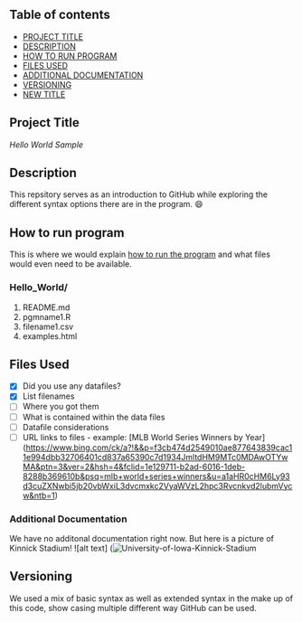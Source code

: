 ## Table of contents

- [PROJECT TITLE](Project-Title)
- [DESCRIPTION](#Description)
- [HOW TO RUN PROGRAM](#How-to-run-program)
- [FILES USED](#files-used)
- [ADDITIONAL DOCUMENTATION](#additional-documentation)
- [VERSIONING](#versioning)
- [NEW TITLE](#New-title)

## Project Title

*Hello World Sample*

## Description

This repsitory serves as an introduction to GitHub while exploring the different syntax options there are in the program. 😄

## How to run program

This is where we would explain <ins>how to run the program</ins> and what files would even need to be available.

### Hello_World/
1. README.md
2. pgmname1.R
3. filename1.csv
4. examples.html

## Files Used
- [x] Did you use any datafiles?
- [x] List filenames
- [ ] Where you got them
- [ ] What is contained within the data files
- [ ] Datafile considerations
- [ ] URL links to files - example: [MLB World Series Winners by Year] (https://www.bing.com/ck/a?!&&p=f3cb474d2549010ae877643839cac11e994dbb32706401cd837a65390c7d1934JmltdHM9MTc0MDAwOTYwMA&ptn=3&ver=2&hsh=4&fclid=1e129711-b2ad-6016-1deb-8288b369610b&psq=mlb+world+series+winners&u=a1aHR0cHM6Ly93d3cuZXNwbi5jb20vbWxiL3dvcmxkc2VyaWVzL2hpc3Rvcnkvd2lubmVycw&ntb=1)

### Additional Documentation

We have no additonal documentation right now. But here is a picture of Kinnick Stadium! ![alt text] (![University-of-Iowa-Kinnick-Stadium](https://github.com/user-attachments/assets/a422d92c-bcf1-47f6-b66d-ff9dab34db6d)

## Versioning

We used a mix of basic syntax as well as extended syntax in the make up of this code, show casing multiple different way GitHub can be used.

